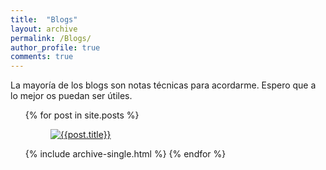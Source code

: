 ```yaml
---
title:  "Blogs"
layout: archive
permalink: /Blogs/
author_profile: true
comments: true
---
```


La mayoría de los blogs son notas técnicas para acordarme. Espero que a lo mejor os puedan ser útiles. 

<ul>
  {% for post in site.posts %}
    <figure>
      <a href="{{post.url}}"><img src="/{{post.header.overlay_image}}" alt="{{post.title}}"></a>
    </figure>
    {% include archive-single.html %}
  {% endfor %}
</ul>

